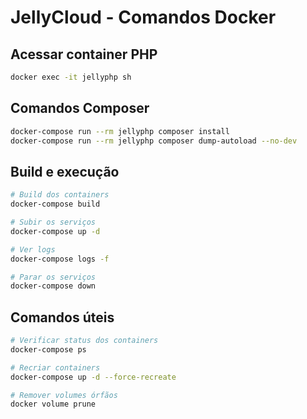 # JellyCloud - Comandos Docker

## Acessar container PHP
```bash
docker exec -it jellyphp sh
```

## Comandos Composer
```bash
docker-compose run --rm jellyphp composer install
docker-compose run --rm jellyphp composer dump-autoload --no-dev
```

## Build e execução
```bash
# Build dos containers
docker-compose build

# Subir os serviços
docker-compose up -d

# Ver logs
docker-compose logs -f

# Parar os serviços
docker-compose down
```

## Comandos úteis
```bash
# Verificar status dos containers
docker-compose ps

# Recriar containers
docker-compose up -d --force-recreate

# Remover volumes órfãos
docker volume prune
```